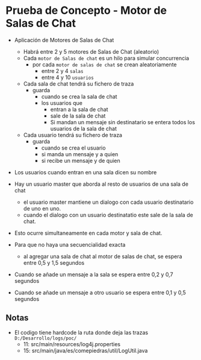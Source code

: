 # Prueba de Concepto - Motor de Salas de Chat

- Aplicación de Motores de Salas de Chat
  - Habrá entre 2 y 5 motores de Salas de Chat (aleatorio)
  - Cada `motor de Salas de chat` es un hilo para simular concurrencia
    - por cada `motor de salas de chat` se crean aleatoriamente
      - entre 2 y 4 `salas`
      - entre 4 y 10 `usuarios`
  - Cada sala de chat tendrá su fichero de traza
    - guarda
      - cuando se crea la sala de chat
      - los usuarios que
        - entran a la sala de chat
        - sale de la sala de chat
        - Si mandan un mensaje sin destinatario se entera todos los usuarios de la sala de chat
  - Cada usuario tendrá su fichero de traza
    - guarda
      - cuando se crea el usuario
      - si manda un mensaje y a quien
      - si recibe un mensaje y de quien

- Los usuarios cuando entran en una sala dicen su nombre

- Hay un usuario master que aborda al resto de usuarios de una sala de chat
  - el usuario master mantiene un dialogo con cada usuario destinatario de uno en uno.
  - cuando el dialogo con un usuario destinatatio este sale de la sala de chat.

- Esto ocurre simultaneamente en cada motor y sala de chat.

- Para que no haya una secuencialidad exacta
  - al agregar una sala de chat al motor de salas de chat, se espera entre 0,5 y 1,5 segundos
- Cuando se añade un mensaje a la sala se espera entre 0,2 y 0,7 segundos
- Cuando se añade un mensaje a otro usuario se espera entre 0,1 y 0,5 segundos

## Notas

- El codigo tiene hardcode la ruta donde deja las trazas `D:/Desarrollo/logs/poc/`
  - 11: src/main/resources/log4j.properties
  - 15: src/main/java/es/comepiedras/util/LogUtil.java
